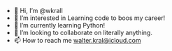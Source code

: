 - 👋 Hi, I’m @wkrall
- 👀 I’m interested in Learning code to boos my career!
- 🌱 I’m currently learning Python!
- 💞️ I’m looking to collaborate on literally anything.
- 📫 How to reach me walter.kral@icloud.com

<!---
wkrall/wkrall is a ✨ special ✨ repository because its `README.md` (this file) appears on your GitHub profile.
You can click the Preview link to take a look at your changes.
--->

